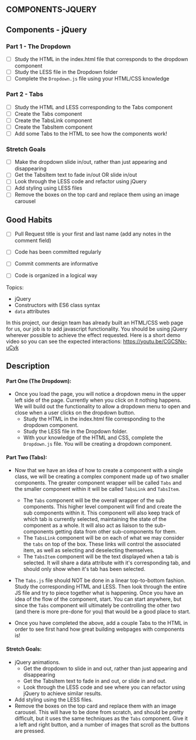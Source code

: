**COMPONENTS-JQUERY**
----------------------------------
## Components - jQuery

### Part 1 - The Dropdown
- [ ] Study the HTML in the index.html file that corresponds to the dropdown component
- [ ] Study the LESS file in the Dropdown folder
- [ ] Complete the `Dropdown.js` file using your HTML/CSS knowledge

### Part 2 - Tabs
- [ ] Study the HTML and LESS corresponding to the Tabs component
- [ ] Create the Tabs component
- [ ] Create the TabsLink component
- [ ] Create the TabsItem component
- [ ] Add some Tabs to the HTML to see how the components work!

### Stretch Goals
- [ ] Make the dropdown slide in/out, rather than just appearing and disappearing
- [ ] Get the TabsItem text to fade in/out OR slide in/out
- [ ] Look through the LESS code and refactor using jQuery
- [ ] Add styling using LESS files
- [ ] Remove the boxes on the top card and replace them using an image carousel

## Good Habits
- [ ] Pull Request title is your first and last name (add any notes in the comment field)
- [ ] Code has been committed regularly
- [ ] Commit comments are informative
- [ ] Code is organized in a logical way



Topics:
* jQuery 
* Constructors with ES6 class syntax
* `data` attributes

In this project, our design team has already built an HTML/CSS web page for us, our job is to add javascript functionality. You should be using jQuery wherever possible to achieve the effect requested. Here is a short demo video so you can see the expected interactions: https://youtu.be/CGCSNx-uCyk

## Description

#### Part One (The Dropdown):
* Once you load the page, you will notice a dropdown menu in the upper left side of the page. Currently when you click on it nothing happens. We will build out the functionality to allow a dropdown menu to open and close when a user clicks on the dropdown button.
  * Study the HTML in the index.html file corresponding to the dropdown component.
  * Study the LESS file in the Dropdown folder. 
  * With your knowledge of the HTML and CSS, complete the `Dropdown.js` file. You will be creating a dropdown component.

#### Part Two (Tabs):
* Now that we have an idea of how to create a component with a single class, we will be creating a complex component made up of two smaller components. The greater component wrapper will be called `Tabs` and the smaller component within it will be called `TabsLink` and `TabsItem`.
  * The `Tabs` component will be the overall wrapper of the sub components. This higher level component will find and create the sub components within it. This component will also keep track of which tab is currently selected, maintaining the state of the component as a whole. It will also act as liaison to the sub-components getting data from other sub-components for them. 
  * The `TabsLink` component will be on each of what we may consider the `tabs` on top of the box. These links will control the associated item, as well as selecting and deselecting themselves.
  * The `TabsItem` component will be the text displayed when a tab is selected. It will share a data attribute with it's corresponding tab, and should only show when it's tab has been selected.

* The `Tabs.js`  file should NOT be done in a linear top-to-bottom fashion. Study the corresponding HTML and LESS. Then look through the entire JS file and try to piece together what is happening. Once you have an idea of the flow of the component, start. You can start anywhere, but since the `Tabs` component will ultimately be controlling the other two (and there is more pre-done for you) that would be a good place to start. 

* Once you have completed the above, add a couple Tabs to the HTML in order to see first hand how great building webpages with components is!

#### Stretch Goals:
* jQuery animations.
  * Get the dropdown to slide in and out, rather than just appearing and disappearing
  * Get the TabsItem text to fade in and out, or slide in and out.
  * Look through the LESS code and see where you can refactor using jQuery to achieve similar results.
* Add styling using the LESS files.
* Remove the boxes on the top card and replace them with an image carousel. This will have to be done from scratch, and should be pretty difficult, but it uses the same techniques as the `Tabs` component. Give it a left and right button, and a number of images that scroll as the buttons are pressed.
  
